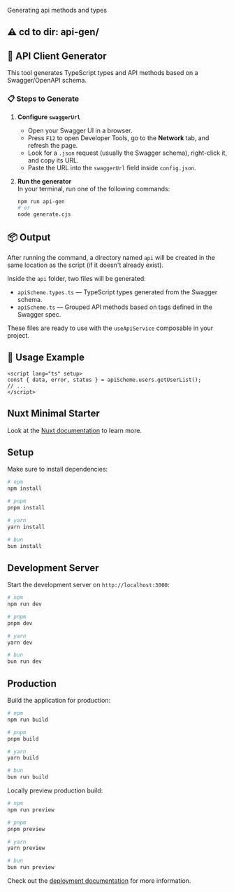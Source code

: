Generating api methods and types
## ⚠️ cd to dir: api-gen/

## 🚀 API Client Generator

This tool generates TypeScript types and API methods based on a Swagger/OpenAPI schema.

### 📋 Steps to Generate

1. **Configure `swaggerUrl`**  
   - Open your Swagger UI in a browser.  
   - Press `F12` to open Developer Tools, go to the **Network** tab, and refresh the page.  
   - Look for a `.json` request (usually the Swagger schema), right-click it, and copy its URL.  
   - Paste the URL into the `swaggerUrl` field inside `config.json`.

2. **Run the generator**  
   In your terminal, run one of the following commands:

   ```bash
   npm run api-gen
   # or
   node generate.cjs


## 📦 Output

After running the command, a directory named `api` will be created in the same location as the script (if it doesn't already exist).

Inside the `api` folder, two files will be generated:

- `apiScheme.types.ts` — TypeScript types generated from the Swagger schema.
- `apiScheme.ts` — Grouped API methods based on tags defined in the Swagger spec.

These files are ready to use with the `useApiService` composable in your project.


## 🔧 Usage Example

```vue
<script lang="ts" setup>
const { data, error, status } = apiScheme.users.getUserList();
// ...
</script>
```


## Nuxt Minimal Starter

Look at the [Nuxt documentation](https://nuxt.com/docs/getting-started/introduction) to learn more.

## Setup

Make sure to install dependencies:

```bash
# npm
npm install

# pnpm
pnpm install

# yarn
yarn install

# bun
bun install
```

## Development Server

Start the development server on `http://localhost:3000`:

```bash
# npm
npm run dev

# pnpm
pnpm dev

# yarn
yarn dev

# bun
bun run dev
```

## Production

Build the application for production:

```bash
# npm
npm run build

# pnpm
pnpm build

# yarn
yarn build

# bun
bun run build
```

Locally preview production build:

```bash
# npm
npm run preview

# pnpm
pnpm preview

# yarn
yarn preview

# bun
bun run preview
```

Check out the [deployment documentation](https://nuxt.com/docs/getting-started/deployment) for more information.
